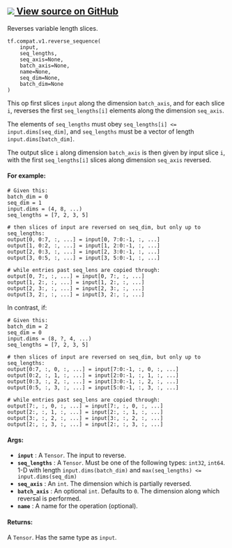[ ![](https://tensorflow.google.cn/images/GitHub-Mark-32px.png) View source on
GitHub
](https://github.com/tensorflow/tensorflow/blob/r2.0/tensorflow/python/ops/array_ops.py#L3805-L3828)  
---  
  
Reverses variable length slices.

    
    
    tf.compat.v1.reverse_sequence(
        input,
        seq_lengths,
        seq_axis=None,
        batch_axis=None,
        name=None,
        seq_dim=None,
        batch_dim=None
    )
    

This op first slices `input` along the dimension `batch_axis`, and for each
slice `i`, reverses the first `seq_lengths[i]` elements along the dimension
`seq_axis`.

The elements of `seq_lengths` must obey `seq_lengths[i] <=
input.dims[seq_dim]`, and `seq_lengths` must be a vector of length
`input.dims[batch_dim]`.

The output slice `i` along dimension `batch_axis` is then given by input slice
`i`, with the first `seq_lengths[i]` slices along dimension `seq_axis`
reversed.

#### For example:

    
    
    # Given this:
    batch_dim = 0
    seq_dim = 1
    input.dims = (4, 8, ...)
    seq_lengths = [7, 2, 3, 5]
    
    # then slices of input are reversed on seq_dim, but only up to seq_lengths:
    output[0, 0:7, :, ...] = input[0, 7:0:-1, :, ...]
    output[1, 0:2, :, ...] = input[1, 2:0:-1, :, ...]
    output[2, 0:3, :, ...] = input[2, 3:0:-1, :, ...]
    output[3, 0:5, :, ...] = input[3, 5:0:-1, :, ...]
    
    # while entries past seq_lens are copied through:
    output[0, 7:, :, ...] = input[0, 7:, :, ...]
    output[1, 2:, :, ...] = input[1, 2:, :, ...]
    output[2, 3:, :, ...] = input[2, 3:, :, ...]
    output[3, 2:, :, ...] = input[3, 2:, :, ...]
    

In contrast, if:

    
    
    # Given this:
    batch_dim = 2
    seq_dim = 0
    input.dims = (8, ?, 4, ...)
    seq_lengths = [7, 2, 3, 5]
    
    # then slices of input are reversed on seq_dim, but only up to seq_lengths:
    output[0:7, :, 0, :, ...] = input[7:0:-1, :, 0, :, ...]
    output[0:2, :, 1, :, ...] = input[2:0:-1, :, 1, :, ...]
    output[0:3, :, 2, :, ...] = input[3:0:-1, :, 2, :, ...]
    output[0:5, :, 3, :, ...] = input[5:0:-1, :, 3, :, ...]
    
    # while entries past seq_lens are copied through:
    output[7:, :, 0, :, ...] = input[7:, :, 0, :, ...]
    output[2:, :, 1, :, ...] = input[2:, :, 1, :, ...]
    output[3:, :, 2, :, ...] = input[3:, :, 2, :, ...]
    output[2:, :, 3, :, ...] = input[2:, :, 3, :, ...]
    

#### Args:

  * **`input`** : A `Tensor`. The input to reverse.
  * **`seq_lengths`** : A `Tensor`. Must be one of the following types: `int32`, `int64`. 1-D with length `input.dims(batch_dim)` and `max(seq_lengths) <= input.dims(seq_dim)`
  * **`seq_axis`** : An `int`. The dimension which is partially reversed.
  * **`batch_axis`** : An optional `int`. Defaults to `0`. The dimension along which reversal is performed.
  * **`name`** : A name for the operation (optional).

#### Returns:

A `Tensor`. Has the same type as `input`.

